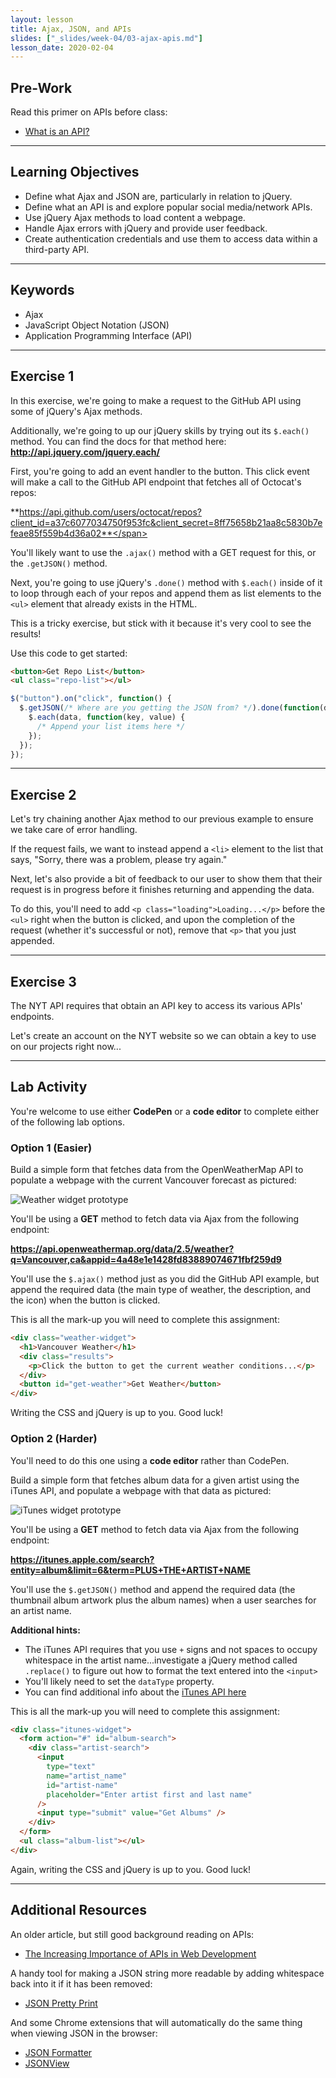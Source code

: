 ```yaml
---
layout: lesson
title: Ajax, JSON, and APIs
slides: ["_slides/week-04/03-ajax-apis.md"]
lesson_date: 2020-02-04
---
```


## Pre-Work

Read this primer on APIs before class:

- [What is an API?](https://dev.to/aditichaudhry92/what-is-an-api)

---

## Learning Objectives

- Define what Ajax and JSON are, particularly in relation to jQuery.
- Define what an API is and explore popular social media/network APIs.
- Use jQuery Ajax methods to load content a webpage.
- Handle Ajax errors with jQuery and provide user feedback.
- Create authentication credentials and use them to access data within a third-party API.

---

## Keywords

- Ajax
- JavaScript Object Notation (JSON)
- Application Programming Interface (API)

---

## Exercise 1

In this exercise, we're going to make a request to the GitHub API using some of jQuery's Ajax methods.

Additionally, we're going to up our jQuery skills by trying out its `$.each()` method. You can find the docs for that method here: **http://api.jquery.com/jquery.each/**

First, you're going to add an event handler to the button. This click event will make a call to the GitHub API endpoint that fetches all of Octocat's repos:

<span style="word-wrap: break-word;">**https://api.github.com/users/octocat/repos?client_id=a37c6077034750f953fc&client_secret=8ff75658b21aa8c5830b7efeae85f559b4d36a02**</span>

You'll likely want to use the `.ajax()` method with a GET request for this, or the `.getJSON()` method.

Next, you're going to use jQuery's `.done()` method with `$.each()` inside of it to loop through each of your repos and append them as list elements to the `<ul>` element that already exists in the HTML.

This is a tricky exercise, but stick with it because it's very cool to see the results!

Use this code to get started:

```html
<button>Get Repo List</button>
<ul class="repo-list"></ul>
```

```js
$("button").on("click", function() {
  $.getJSON(/* Where are you getting the JSON from? */).done(function(data) {
    $.each(data, function(key, value) {
      /* Append your list items here */
    });
  });
});
```

---

## Exercise 2

Let's try chaining another Ajax method to our previous example to ensure we take care of error handling.

If the request fails, we want to instead append a `<li>` element to the list that says, "Sorry, there was a problem, please try again."

Next, let's also provide a bit of feedback to our user to show them that their request is in progress before it finishes returning and appending the data.

To do this, you'll need to add `<p class="loading">Loading...</p>` before the `<ul>` right when the button is clicked, and upon the completion of the request (whether it's successful or not), remove that `<p>` that you just appended.

---

## Exercise 3

The NYT API requires that obtain an API key to access its various APIs' endpoints.

Let's create an account on the NYT website so we can obtain a key to use on our projects right now...

---

## Lab Activity

You're welcome to use either **CodePen** or a **code editor** to complete either of the following lab options.

### Option 1 (Easier)

Build a simple form that fetches data from the OpenWeatherMap API to populate a webpage with the current Vancouver forecast as pictured:

![Weather widget prototype](/public/files/labs/ajax-lab-weather.gif)

You'll be using a **GET** method to fetch data via Ajax from the following endpoint:

**https://api.openweathermap.org/data/2.5/weather?q=Vancouver,ca&appid=4a48e1e1428fd83889074671fbf259d9**

You'll use the `$.ajax()` method just as you did the GitHub API example, but append the required data (the main type of weather, the description, and the icon) when the button is clicked.

This is all the mark-up you will need to complete this assignment:

```html
<div class="weather-widget">
  <h1>Vancouver Weather</h1>
  <div class="results">
    <p>Click the button to get the current weather conditions...</p>
  </div>
  <button id="get-weather">Get Weather</button>
</div>
```

Writing the CSS and jQuery is up to you. Good luck!

### Option 2 (Harder)

You'll need to do this one using a **code editor** rather than CodePen.

Build a simple form that fetches album data for a given artist using the iTunes API, and populate a webpage with that data as pictured:

![iTunes widget prototype](/public/files/labs/ajax-lab-itunes.gif)

You'll be using a **GET** method to fetch data via Ajax from the following endpoint:

**https://itunes.apple.com/search?entity=album&limit=6&term=PLUS+THE+ARTIST+NAME**

You'll use the `$.getJSON()` method and append the required data (the thumbnail album artwork plus the album names) when a user searches for an artist name.

**Additional hints:**

- The iTunes API requires that you use `+` signs and not spaces to occupy whitespace in the artist name...investigate a jQuery method called `.replace()` to figure out how to format the text entered into the `<input>`
- You'll likely need to set the `dataType` property.
- You can find additional info about the [iTunes API here](https://www.apple.com/itunes/affiliates/resources/documentation/itunes-store-web-service-search-api.html)

This is all the mark-up you will need to complete this assignment:

```html
<div class="itunes-widget">
  <form action="#" id="album-search">
    <div class="artist-search">
      <input
        type="text"
        name="artist_name"
        id="artist-name"
        placeholder="Enter artist first and last name"
      />
      <input type="submit" value="Get Albums" />
    </div>
  </form>
  <ul class="album-list"></ul>
</div>
```

Again, writing the CSS and jQuery is up to you. Good luck!

---

## Additional Resources

An older article, but still good background reading on APIs:

- [The Increasing Importance of APIs in Web Development](https://code.tutsplus.com/articles/the-increasing-importance-of-apis-in-web-development--net-22368)

A handy tool for making a JSON string more readable by adding whitespace back into it if it has been removed:

- [JSON Pretty Print](http://jsonprettyprint.com/)

And some Chrome extensions that will automatically do the same thing when viewing JSON in the browser:

- [JSON Formatter](https://chrome.google.com/webstore/detail/json-formatter/bcjindcccaagfpapjjmafapmmgkkhgoa)
- [JSONView](https://chrome.google.com/webstore/detail/jsonview/chklaanhfefbnpoihckbnefhakgolnmc)

